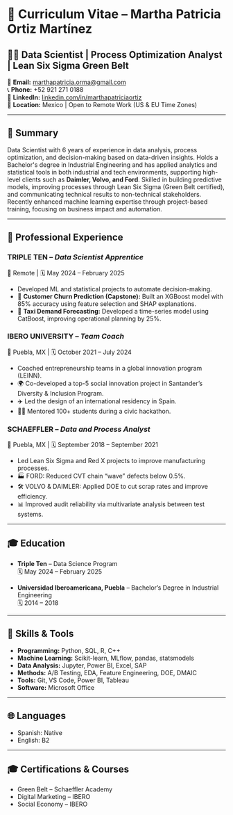 
# 📄 Curriculum Vitae – Martha Patricia Ortiz Martínez

## 👩‍💻 Data Scientist | Process Optimization Analyst | Lean Six Sigma Green Belt

📧 **Email:** [marthapatricia.orma@gmail.com](mailto:marthapatricia.orma@gmail.com)  
📞 **Phone:** +52 921 271 0188  
🔗 **LinkedIn:** [linkedin.com/in/marthapatriciaortiz](https://www.linkedin.com/in/marthapatriciaortiz)  
📍 **Location:** Mexico | Open to Remote Work (US & EU Time Zones)

---

## 🧠 Summary

Data Scientist with 6 years of experience in data analysis, process optimization, and decision-making based on data-driven insights. Holds a Bachelor's degree in Industrial Engineering and has applied analytics and statistical tools in both industrial and tech environments, supporting high-level clients such as **Daimler, Volvo, and Ford**. Skilled in building predictive models, improving processes through Lean Six Sigma (Green Belt certified), and communicating technical results to non-technical stakeholders. Recently enhanced machine learning expertise through project-based training, focusing on business impact and automation.

---

## 💼 Professional Experience

### **TRIPLE TEN** – *Data Scientist Apprentice*  
📍 Remote | 🗓️ May 2024 – February 2025  
- Developed ML and statistical projects to automate decision-making.  
- 🧠 **Customer Churn Prediction (Capstone):** Built an XGBoost model with 85% accuracy using feature selection and SHAP explanations.  
- 🚕 **Taxi Demand Forecasting:** Developed a time-series model using CatBoost, improving operational planning by 25%.

### **IBERO UNIVERSITY** – *Team Coach*  
📍 Puebla, MX | 🗓️ October 2021 – July 2024  
- Coached entrepreneurship teams in a global innovation program (LEINN).  
- 🌍 Co-developed a top-5 social innovation project in Santander’s Diversity & Inclusion Program.  
- ✈️ Led the design of an international residency in Spain.  
- 👩‍🏫 Mentored 100+ students during a civic hackathon.

### **SCHAEFFLER** – *Data and Process Analyst*  
📍 Puebla, MX | 🗓️ September 2018 – September 2021  
- Led Lean Six Sigma and Red X projects to improve manufacturing processes.  
- 🏭 FORD: Reduced CVT chain “wave” defects below 0.5%.  
- 🛠️ VOLVO & DAIMLER: Applied DOE to cut scrap rates and improve efficiency.  
- 📊 Improved audit reliability via multivariate analysis between test systems.

---

## 🎓 Education

- **Triple Ten** – Data Science Program  
  🗓️ May 2024 – February 2025

- **Universidad Iberoamericana, Puebla** – Bachelor’s Degree in Industrial Engineering  
  🗓️ 2014 – 2018

---

## 🧰 Skills & Tools

- **Programming:** Python, SQL, R, C++  
- **Machine Learning:** Scikit-learn, MLflow, pandas, statsmodels  
- **Data Analysis:** Jupyter, Power BI, Excel, SAP  
- **Methods:** A/B Testing, EDA, Feature Engineering, DOE, DMAIC  
- **Tools:** Git, VS Code, Power BI, Tableau  
- **Software:** Microsoft Office  

---

## 🌐 Languages

- Spanish: Native  
- English: B2

---

## 🎓 Certifications & Courses

- Green Belt – Schaeffler Academy  
- Digital Marketing – IBERO  
- Social Economy – IBERO
